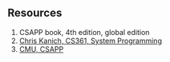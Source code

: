 ## Resources

1. CSAPP book, 4th edition, global edition
2. [Chris Kanich, CS361, System Programming](https://www.youtube.com/playlist?list=PLhy9gU5W1fvUND_5mdpbNVHC1WCIaABbP)
3. [CMU, CSAPP](https://www.youtube.com/playlist?list=PLcQU3vbfgCc9sVAiHf5761UUApjZ3ZD3x)